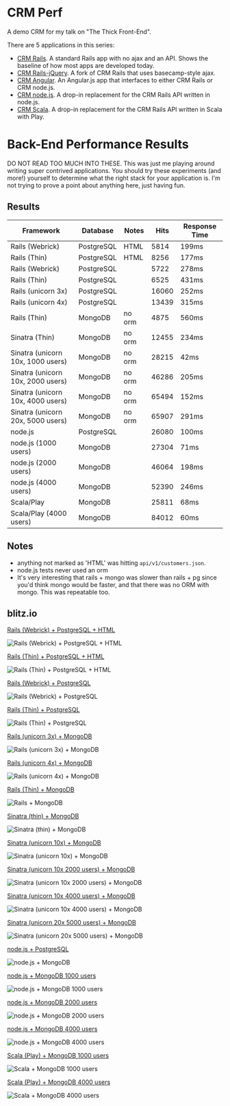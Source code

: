 CRM Perf
========

A demo CRM for my talk on "The Thick Front-End".

There are 5 applications in this series:

* [CRM Rails](http://github.com/dickeyxxx/crm_rails). A standard Rails app with no ajax and an API. Shows the baseline of how most apps are developed today.
* [CRM Rails-jQuery](http://github.com/dickeyxxx/crm_rails_jquery). A fork of CRM Rails that uses basecamp-style ajax.
* [CRM Angular](http://github.com/dickeyxxx/crm_angular). An Angular.js app that interfaces to either CRM Rails or CRM node.js.
* [CRM node.js](http://github.com/dickeyxxx/crm_node). A drop-in replacement for the CRM Rails API written in node.js.
* [CRM Scala](http://github.com/dickeyxxx/crm_scala). A drop-in replacement for the CRM Rails API written in Scala with Play.

Back-End Performance Results
============================

DO NOT READ TOO MUCH INTO THESE. This was just me playing around writing super
contrived applications. You should try these experiments (and more!) yourself to
determine what the right stack for your application is. I'm not trying to prove
a point about anything here, just having fun.

Results
-------

| Framework                         | Database   | Notes  | Hits  | Response Time |
| --------------------------------- | ---------- | ------ | ----- | ------------- |
| Rails (Webrick)                   | PostgreSQL | HTML   | 5814  | 199ms         |
| Rails (Thin)                      | PostgreSQL | HTML   | 8256  | 177ms         |
| Rails (Webrick)                   | PostgreSQL |        | 5722  | 278ms         |
| Rails (Thin)                      | PostgreSQL |        | 6525  | 431ms         |
| Rails (unicorn 3x)                | PostgreSQL |        | 16060 | 252ms         |
| Rails (unicorn 4x)                | PostgreSQL |        | 13439 | 315ms         |
| Rails (Thin)                      | MongoDB    | no orm | 4875  | 560ms         |
| Sinatra (Thin)                    | MongoDB    | no orm | 12455 | 234ms         |
| Sinatra (unicorn 10x, 1000 users) | MongoDB    | no orm | 28215 | 42ms          |
| Sinatra (unicorn 10x, 2000 users) | MongoDB    | no orm | 46286 | 205ms         |
| Sinatra (unicorn 10x, 4000 users) | MongoDB    | no orm | 65494 | 152ms         |
| Sinatra (unicorn 20x, 5000 users) | MongoDB    | no orm | 65907 | 291ms         |
| node.js                           | PostgreSQL |        | 26080 | 100ms         |
| node.js (1000 users)              | MongoDB    |        | 27304 | 71ms          |
| node.js (2000 users)              | MongoDB    |        | 46064 | 198ms         |
| node.js (4000 users)              | MongoDB    |        | 52390 | 246ms         |
| Scala/Play                        | MongoDB    |        | 25811 | 68ms          |
| Scala/Play (4000 users)           | MongoDB    |        | 84012 | 60ms          |

Notes
-----

* anything not marked as 'HTML' was hitting `api/v1/customers.json`.
* node.js tests never used an orm
* It's very interesting that rails + mongo was slower than rails + pg since you'd think mongo would be faster, and that there was no ORM with mongo. This was repeatable too.

blitz.io
--------

[Rails (Webrick) + PostgreSQL + HTML](https://www.blitz.io/report/dd5557fe3122f5542d33807c4d43064b)

![Rails (Webrick) + PostgreSQL + HTML](rails-pg-webrick-html.png)

[Rails (Thin) + PostgreSQL + HTML](https://www.blitz.io/report/dd5557fe3122f5542d33807c4d826410)

![Rails (Thin) + PostgreSQL + HTML](rails-pg-thin-html.png)

[Rails (Webrick) + PostgreSQL](https://www.blitz.io/report/dd5557fe3122f5542d33807c4de38308)

![Rails (Webrick) + PostgreSQL](rails-pg-webrick.png)

[Rails (Thin) + PostgreSQL](https://www.blitz.io/report/dd5557fe3122f5542d33807c4de3086a)

![Rails (Thin) + PostgreSQL](rails-pg-thin.png)

[Rails (unicorn 3x) + MongoDB](https://www.blitz.io/report/dd5557fe3122f5542d33807c4d8256ff)

![Rails (unicorn 3x) + MongoDB](rails-pg-unicorn3.png)

[Rails (unicorn 4x) + MongoDB](https://www.blitz.io/report/dd5557fe3122f5542d33807c4de2283c)

![Rails (unicorn 4x) + MongoDB](rails-pg-unicorn4.png)

[Rails (Thin) + MongoDB](https://www.blitz.io/report/dd5557fe3122f5542d33807c4d42e374)

![Rails + MongoDB](rails-mongo-thin.png)

[Sinatra (thin) + MongoDB](https://www.blitz.io/report/dd5557fe3122f5542d33807c4d81e072)

![Sinatra (thin) + MongoDB](sinatra-mongo-thin.png)

[Sinatra (unicorn 10x) + MongoDB](https://www.blitz.io/report/dd5557fe3122f5542d33807c4de20966)

![Sinatra (unicorn 10x) + MongoDB](sinatra-mongo-unicorn10.png)

[Sinatra (unicorn 10x 2000 users) + MongoDB](https://www.blitz.io/report/dd5557fe3122f5542d33807c4de20097)

![Sinatra (unicorn 10x 2000 users) + MongoDB](sinatra-mongo-unicorn10-2000.png)

[Sinatra (unicorn 10x 4000 users) + MongoDB](https://www.blitz.io/report/dd5557fe3122f5542d33807c4d41c1a4)

![Sinatra (unicorn 10x 4000 users) + MongoDB](sinatra-mongo-unicorn10-4000.png)

[Sinatra (unicorn 20x 5000 users) + MongoDB](https://www.blitz.io/report/dd5557fe3122f5542d33807c4d81bd5c)

![Sinatra (unicorn 20x 5000 users) + MongoDB](sinatra-mongo-unicorn20-5000.png)

[node.js + PostgreSQL](https://www.blitz.io/report/dd5557fe3122f5542d33807c4de36ccb)

![node.js + MongoDB](node-pg.png)

[node.js + MongoDB 1000 users](https://www.blitz.io/report/dd5557fe3122f5542d33807c4d637839)

![node.js + MongoDB 1000 users](node-mongo.png)

[node.js + MongoDB 2000 users](https://www.blitz.io/report/dd5557fe3122f5542d33807c4d819619)

![node.js + MongoDB 2000 users](node-mongo-2000.png)

[node.js + MongoDB 4000 users](https://www.blitz.io/report/dd5557fe3122f5542d33807c4de1e980)

![node.js + MongoDB 4000 users](node-mongo-4000.png)

[Scala (Play) + MongoDB 1000 users](https://www.blitz.io/report/dd5557fe3122f5542d33807c4d62e6f2)

![Scala + MongoDB 1000 users](scala-mongo.png)

[Scala (Play) + MongoDB 4000 users](https://www.blitz.io/report/dd5557fe3122f5542d33807c4de1dbb9)

![Scala + MongoDB 4000 users](scala-mongo-4000.png)
